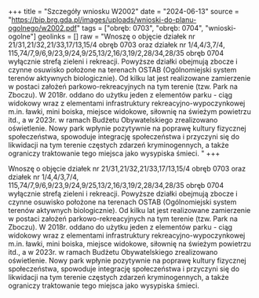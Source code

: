 +++
title = "Szczegóły wniosku W2002"
date = "2024-06-13"
source = "https://bip.brg.gda.pl/images/uploads/wnioski-do-planu-ogolnego/w2002.pdf"
tags = ["obręb: 0703", "obręb: 0704", "wnioski-ogolne"]
geolinks = []
raw = "Wnoszę o objęcie działek nr 21/31,21/32,21/33,17/13,15/4 obręb 0703 oraz działek nr 1/4,4/3,7/4, 115,74/7,9/6,9/23,9/24,9/25,13/2,16/3,19/2,28/34,28/35 obręb 0704 wyłącznie strefą zieleni i rekreacji. Powyższe działki obejmują zbocze i czynne osuwisko położone na terenach OSTAB (Ogólnomiejski system terenów aktywnych biologicznie). Od kilku lat jest realizowane zamierzenie w postaci założeń parkowo-rekreacyjnych na tym terenie (tzw. Park na Zboczu). W 2018r. oddano do użytku jeden z elementów parku - ciąg widokowy wraz z elementami infrastruktury rekreacyjno-wypoczynkowej m.in. ławki, mini boiska, miejsce widokowe, siłownię na świeżym powietrzu itd., a w 2023r. w ramach Budżetu Obywatelskiego zrealizowano oświetlenie. Nowy park wpłynie pozytywnie na poprawę kultury fizycznej społeczeństwa, spowoduje integrację społeczeństwa i przyczyni się do likwidacji na tym terenie częstych zdarzeń kryminogennych, a także ograniczy traktowanie tego miejsca jako wysypiska śmieci. "
+++

Wnoszę o objęcie działek nr 21/31,21/32,21/33,17/13,15/4 obręb 0703 oraz działek
nr 1/4,4/3,7/4, 115,74/7,9/6,9/23,9/24,9/25,13/2,16/3,19/2,28/34,28/35 obręb 0704 wyłącznie
strefą zieleni i rekreacji. Powyższe działki obejmują zbocze i czynne osuwisko położone na
terenach OSTAB (Ogólnomiejski system terenów aktywnych biologicznie). Od kilku lat jest
realizowane zamierzenie w postaci założeń parkowo-rekreacyjnych na tym terenie (tzw. Park na
Zboczu). W 2018r. oddano do użytku jeden z elementów parku - ciąg widokowy wraz z
elementami infrastruktury rekreacyjno-wypoczynkowej m.in. ławki, mini boiska, miejsce
widokowe, siłownię na świeżym powietrzu itd., a w 2023r. w ramach Budżetu Obywatelskiego
zrealizowano oświetlenie. Nowy park wpłynie pozytywnie na poprawę kultury fizycznej
społeczeństwa, spowoduje integrację społeczeństwa i przyczyni się do likwidacji na tym terenie
częstych zdarzeń kryminogennych, a także ograniczy traktowanie tego miejsca jako wysypiska
śmieci.



